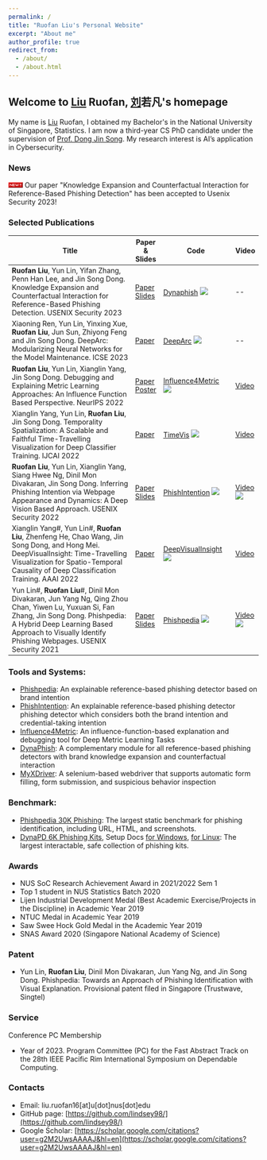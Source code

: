 ```yaml
---
permalink: /
title: "Ruofan Liu's Personal Website"
excerpt: "About me"
author_profile: true
redirect_from: 
  - /about/
  - /about.html
---
```


## Welcome to <u>Liu</u> Ruofan, <u>刘</u>若凡's homepage
My name is <u>Liu</u> Ruofan, I obtained my Bachelor's in the National University of Singapore, Statistics. 
I am now a third-year CS PhD candidate under the supervision of [Prof. Dong Jin Song](https://www.comp.nus.edu.sg/~dongjs/). 
My research interest is AI’s application in Cybersecurity. 

### News 
<img src="./_pages/icon_new.gif"> Our paper "Knowledge Expansion and Counterfactual Interaction for Reference-Based Phishing Detection" has been accepted to Usenix Security 2023! 

### Selected Publications
<table  style="width:100%">
  <thead>
    <tr>
      <th style="width:60%">Title</th>
      <th style="width:5%">Paper & Slides</th>
      <th style="width:30%">Code</th>
      <th style="width:5%">Video</th>
    </tr>
  </thead>
  
  <tbody>
    <tr>
      <td> <b>Ruofan Liu</b>, Yun Lin, Yifan Zhang, Penn Han Lee, and Jin Song Dong. Knowledge Expansion and Counterfactual Interaction for Reference-Based Phishing Detection. USENIX Security 2023 </td>
      <td> <a href="https://www.usenix.org/system/files/usenixsecurity23-liu-ruofan.pdf">Paper</a> <a href="https://www.usenix.org/system/files/sec23_slides_liu-ruofan.pdf">Slides</a> </td>
      <td> <a href="https://github.com/code-philia/Dynaphish">Dynaphish</a> <img src="https://img.shields.io/github/stars/code-philia/Dynaphish.svg"> </td>
      <td> -- </td>
    </tr>
    <tr>
      <td> Xiaoning Ren, Yun Lin, Yinxing Xue, <b>Ruofan Liu</b>, Jun Sun, Zhiyong Feng and Jin Song Dong. DeepArc: Modularizing Neural Networks for the Model Maintenance. ICSE 2023 </td>
      <td> <a href="http://linyun.info/publications/icse23.pdf">Paper</a> </td>
      <td> <a href="https://github.com/hnurxn/Deep-Arc">DeepArc</a> <img src="https://img.shields.io/github/stars/hnurxn/Deep-Arc.svg"> </td>
      <td> -- </td>
    </tr>
    <tr>
      <td> <b>Ruofan Liu</b>, Yun Lin, Xianglin Yang, Jin Song Dong. Debugging and Explaining Metric Learning Approaches: An Influence Function Based Perspective. NeurIPS 2022 </td>
      <td> <a href="http://linyun.info/publications/neurips22.pdf">Paper</a> <a href="https://nips.cc/media/PosterPapers/NeurIPS%202022/59b1deff341edb0b76ace57820cef237.png?t=1667448498.3856182">Poster</a> </td>
      <td> <a href="https://github.com/lindsey98/Influence_function_metric_learning">Influence4Metric</a> <img src="https://img.shields.io/github/stars/lindsey98/Influence_function_metric_learning.svg"> </td>
      <td> <a href="https://recorder-v3.slideslive.com/?share=71990&s=9d4e64bb-8057-4725-a30c-0f753fa89ee4">Video</a> </td>
    </tr>
    <tr>
      <td> Xianglin Yang, Yun Lin, <b>Ruofan Liu</b>, Jin Song Dong. Temporality Spatialization: A Scalable and Faithful Time-Travelling Visualization for Deep Classifier Training. IJCAI 2022 </td>
      <td> <a href="http://linyun.info/publications/ijcai22.pdf">Paper</a> </td>
      <td> <a href="https://github.com/xianglinyang/SingleVisualization">TimeVis</a> <img src="https://img.shields.io/github/stars/xianglinyang/SingleVisualization.svg"></td>
      <td> <a href="https://www.ijcai.org/proceedings/2022/video/558">Video</a> </td>
    </tr>
    <tr>
      <td> <b>Ruofan Liu</b>, Yun Lin,  Xianglin Yang, Siang Hwee Ng, Dinil Mon Divakaran, Jin Song Dong. Inferring Phishing Intention via Webpage Appearance and Dynamics: A Deep Vision Based Approach. USENIX Security 2022 </td>
      <td> <a href="https://www.usenix.org/system/files/sec22-liu-ruofan.pdf">Paper</a> <a href="https://www.usenix.org/system/files/sec22_slides-liu_ruofan.pdf">Slides</a>  </td>
      <td> <a href="https://github.com/lindsey98/PhishIntention">PhishIntention</a> <img src="https://img.shields.io/github/stars/lindsey98/PhishIntention.svg"></td>
      <td> <a href="https://youtu.be/yU7FrlSJ818">Video</a> <img src="https://img.shields.io/youtube/views/yU7FrlSJ818?style=social" width="200"></td>
    </tr>
    <tr>
      <td> Xianglin Yang#, Yun Lin#, <b>Ruofan Liu</b>, Zhenfeng He, Chao Wang, Jin Song Dong, and Hong Mei. DeepVisualInsight: Time-Travelling Visualization for Spatio-Temporal Causality of Deep Classification Training. AAAI 2022 </td>
      <td> <a href="http://linyun.info/publications/deepvisualinsight-aaai22.pdf">Paper</a> </td>
      <td> <a href="https://github.com/xianglinyang/DeepVisualInsight">DeepVisualInsight</a> <img src="https://img.shields.io/github/stars/xianglinyang/DeepVisualInsight.svg"> </td>
      <td> <a href="https://recorder-v3.slideslive.com/?share=57789&s=e8f4c2ef-76e9-48be-89a0-76b2ca201a27">Video</a> </td>
    </tr>
    <tr>
      <td> Yun Lin#, <b>Ruofan Liu</b>#, Dinil Mon Divakaran, Jun Yang Ng, Qing Zhou Chan, Yiwen Lu, Yuxuan Si, Fan Zhang, Jin Song Dong. Phishpedia: A Hybrid Deep Learning Based Approach to Visually Identify Phishing Webpages. USENIX Security 2021 </td>
      <td> <a href="https://www.usenix.org/system/files/sec21-lin.pdf">Paper</a>  <a href="https://www.usenix.org/system/files/sec21_slides_lin-yun.pdf">Slides</a> </td>
      <td> <a href="https://github.com/lindsey98/Phishpedia">Phishpedia</a> <img src="https://img.shields.io/github/stars/lindsey98/Phishpedia.svg"> </td>
      <td> <a href="https://youtu.be/ZQOH1RW5DmY">Video</a> <img src="https://img.shields.io/youtube/views/ZQOH1RW5DmY?style=social" width="200"> </td>
    </tr>
  </tbody>
</table>

### Tools and Systems:
- [Phishpedia](https://github.com/lindsey98/Phishpedia): An explainable reference-based phishing detector based on brand intention
- [PhishIntention](https://github.com/lindsey98/PhishIntention): An explainable reference-based phishing detector phishing detector which considers both the brand intention and credential-taking intention
- [Influence4Metric](https://github.com/lindsey98/Influence_function_metric_learning): An influence-function-based explanation and debugging tool for Deep Metric Learning Tasks
- [DynaPhish](https://github.com/code-philia/Dynaphish): A complementary module for all reference-based phishing detectors with brand knowledge expansion and counterfactual interaction
- [MyXDriver](https://github.com/lindsey98/MyXdriver_pub/): A selenium-based webdriver that supports automatic form filling, form submission, and suspicious behavior inspection

### Benchmark:
- [Phishpedia 30K Phishing](https://drive.google.com/file/d/12ypEMPRQ43zGRqHGut0Esq2z5en0DH4g/view?usp=drive_link): The largest static benchmark for phishing identification, including URL, HTML, and screenshots.
- [DynaPD 6K Phishing Kits](https://drive.google.com/file/d/1i1pIgjxEcrn0CkkT8vUwgBUJk8gqEp2y/view?usp=sharing), Setup Docs [for Windows](https://docs.google.com/document/d/1AakL78qt0uqtOFHgC9G_CWMFVyEEaOc35SLvW3YnYvA/edit?usp=sharing), [for Linux](https://docs.google.com/document/d/1yFWGoHIbnW-0lxZomOROXlRLjUTK9imDsR04ls94v88/edit?usp=sharing): The largest interactable, safe collection of phishing kits.

### Awards
- NUS SoC Research Achievement Award in 2021/2022 Sem 1
- Top 1 student in NUS Statistics Batch 2020
- Lijen Industrial Development Medal (Best Academic Exercise/Projects in the Discipline) in Academic Year 2019
- NTUC Medal in Academic Year 2019
- Saw Swee Hock Gold Medal in the Academic Year 2019
- SNAS Award 2020 (Singapore National Academy of Science)

### Patent
- Yun Lin, **Ruofan Liu**, Dinil Mon Divakaran, Jun Yang Ng, and Jin Song Dong. Phishpedia: Towards an Approach of Phishing Identification with Visual Explanation. Provisional patent filed in Singapore (Trustwave, Singtel)

### Service
Conference PC Membership
- Year of 2023. Program Committee (PC) for the Fast Abstract Track on the 28th IEEE Pacific Rim International Symposium on Dependable Computing.

### Contacts 
- Email: liu.ruofan16[at]u[dot]nus[dot]edu
- GitHub page: [https://github.com/lindsey98/](https://github.com/lindsey98/)
- Google Scholar: [https://scholar.google.com/citations?user=g2M2UwsAAAAJ&hl=en](https://scholar.google.com/citations?user=g2M2UwsAAAAJ&hl=en)


